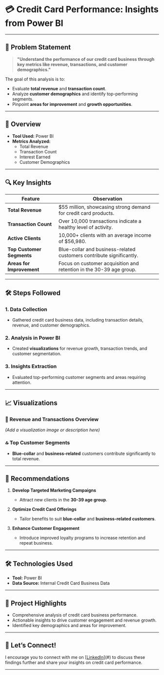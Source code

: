 # 💳 Credit Card Performance: Insights from Power BI

---

## 📝 Problem Statement

> **"Understand the performance of our credit card business through key metrics like revenue, transactions, and customer demographics."**

The goal of this analysis is to:

- Evaluate **total revenue** and **transaction count**.  
- Analyze **customer demographics** and identify top-performing segments.  
- Pinpoint **areas for improvement** and **growth opportunities**.

---

## 📂 Overview

- **Tool Used:** Power BI  
- **Metrics Analyzed:**  
  - Total Revenue  
  - Transaction Count  
  - Interest Earned  
  - Customer Demographics  

---

## 🔍 Key Insights

| **Feature**                  | **Observation**                                                           |
|-------------------------------|---------------------------------------------------------------------------|
| **Total Revenue**             | $55 million, showcasing strong demand for credit card products.           |
| **Transaction Count**         | Over 10,000 transactions indicate a healthy level of activity.            |
| **Active Clients**            | 10,000+ clients with an average income of $56,980.                        |
| **Top Customer Segments**     | Blue-collar and business-related customers contribute significantly.       |
| **Areas for Improvement**     | Focus on customer acquisition and retention in the 30-39 age group.       |

---

## 🛠️ Steps Followed

### **1. Data Collection**
- Gathered credit card business data, including transaction details, revenue, and customer demographics.

### **2. Analysis in Power BI**
- Created **visualizations** for revenue growth, transaction trends, and customer segmentation.

### **3. Insights Extraction**
- Evaluated top-performing customer segments and areas requiring attention.

---

## 📈 Visualizations

### 🌟 **Revenue and Transactions Overview**  
*(Add a visualization image or description here)*  

### 🔝 **Top Customer Segments**  
- **Blue-collar** and **business-related** customers contribute significantly to total revenue.  

---

## 🎯 Recommendations

1. **Develop Targeted Marketing Campaigns**  
   - Attract new clients in the **30-39 age group**.  

2. **Optimize Credit Card Offerings**  
   - Tailor benefits to suit **blue-collar** and **business-related customers**.  

3. **Enhance Customer Engagement**  
   - Introduce improved loyalty programs to increase retention and repeat business.  

---

## 🛠 Technologies Used

- **Tool:** Power BI  
- **Data Source:** Internal Credit Card Business Data  

---

## 🎯 Project Highlights

- Comprehensive analysis of credit card business performance.  
- Actionable insights to drive customer engagement and revenue growth.  
- Identified key demographics and areas for improvement.  

---

## 🔗 Let’s Connect!  

I encourage you to connect with me on [[LinkedIn](https://www.linkedin.com/in/akhil-ahmed-irshad-sareshwala-555b79331/)](#) to discuss these findings further and share your insights on credit card performance.

---
